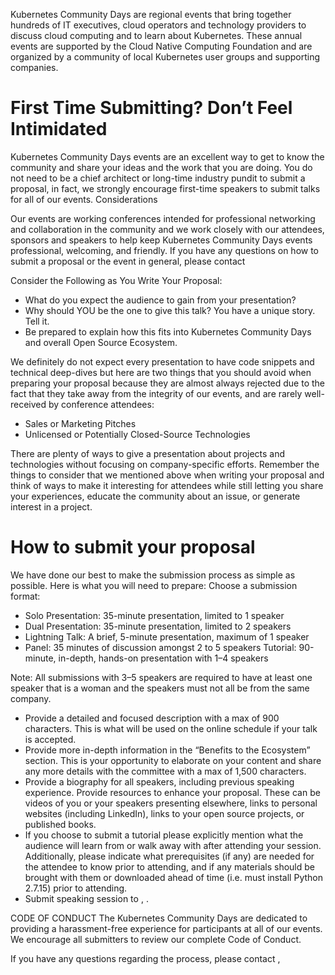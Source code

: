 Kubernetes Community Days are regional events that bring together hundreds of IT executives, cloud operators and technology providers to discuss cloud computing and to learn about Kubernetes.  These annual events are supported by the Cloud Native Computing Foundation and are organized by a community of local Kubernetes user groups and supporting companies.

# First Time Submitting? Don’t Feel Intimidated

Kubernetes Community Days events are an excellent way to get to know the community and share your ideas and the work that you are doing. You do not need to be a chief architect or long-time industry pundit to submit a proposal, in fact, we strongly encourage first-time speakers to submit talks for all of our events.
Considerations

Our events are working conferences intended for professional networking and collaboration in the community and we work closely with our attendees, sponsors and speakers to help keep Kubernetes Community Days events professional, welcoming, and friendly. If you have any questions on how to submit a proposal or the event in general, please contact

Consider the Following as You Write Your Proposal:
* What do you expect the audience to gain from your presentation?
* Why should YOU be the one to give this talk? You have a unique story. Tell it.
* Be prepared to explain how this fits into Kubernetes Community Days and overall Open Source Ecosystem.

We definitely do not expect every presentation to have code snippets and technical deep-dives but here are two things that you should avoid when preparing your proposal because they are almost always rejected due to the fact that they take away from the integrity of our events, and are rarely well-received by conference attendees:
* Sales or Marketing Pitches
* Unlicensed or Potentially Closed-Source Technologies

There are plenty of ways to give a presentation about projects and technologies without focusing on company-specific efforts. Remember the things to consider that we mentioned above when writing your proposal and think of ways to make it interesting for attendees while still letting you share your experiences, educate the community about an issue, or generate interest in a project.

# How to submit your proposal
We have done our best to make the submission process as simple as possible. Here is what you will need to prepare:
Choose a submission format:

* Solo Presentation: 35-minute presentation, limited to 1 speaker
* Dual Presentation: 35-minute presentation, limited to 2 speakers
* Lightning Talk: A brief, 5-minute presentation, maximum of 1 speaker
* Panel: 35 minutes of discussion amongst 2 to 5 speakers
Tutorial: 90-minute, in-depth, hands-on presentation with 1–4 speakers

Note: All submissions with 3–5 speakers are required to have at least one speaker that is a woman and the speakers must not all be from the same company.

* Provide a detailed and focused description with a max of 900 characters. This is what will be used on the online schedule if your talk is accepted.
* Provide more in-depth information in the “Benefits to the Ecosystem” section. This is your opportunity to elaborate on your content and share any more details with the committee with a max of 1,500 characters.
* Provide a biography for all speakers, including previous speaking experience.
Provide resources to enhance your proposal. These can be videos of you or your speakers presenting elsewhere, links to personal websites (including LinkedIn), links to your open source projects, or published books.
* If you choose to submit a tutorial please explicitly mention what the audience will learn from or walk away with after attending your session. Additionally, please indicate what prerequisites (if any) are needed for the attendee to know prior to attending, and if any materials should be brought with them or downloaded ahead of time (i.e. must install Python 2.7.15) prior to attending.
* Submit speaking session to <name>, <email address>. 

CODE OF CONDUCT
The Kubernetes Community Days are dedicated to providing a  harassment-free experience for participants at all of our events. We encourage all submitters to review our complete Code of Conduct.

If you have any questions regarding the process, please contact <name>, <email address>
